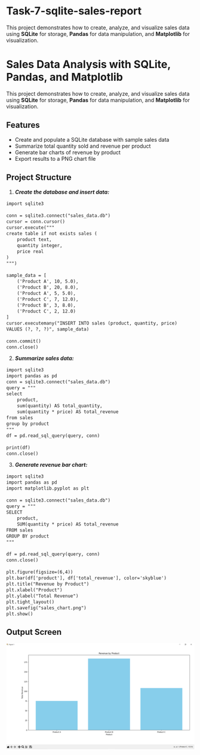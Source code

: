 # Task-7-sqlite-sales-report
This project demonstrates how to create, analyze, and visualize sales data using **SQLite** for storage, **Pandas** for data manipulation, and **Matplotlib** for visualization.

# Sales Data Analysis with SQLite, Pandas, and Matplotlib

This project demonstrates how to create, analyze, and visualize sales data using **SQLite** for storage, **Pandas** for data manipulation, and **Matplotlib** for visualization.



## Features

- Create and populate a SQLite database with sample sales data
- Summarize total quantity sold and revenue per product
- Generate bar charts of revenue by product
- Export results to a PNG chart file


## Project Structure

1. ***Create the database and insert data:***

```
import sqlite3

conn = sqlite3.connect("sales_data.db")
cursor = conn.cursor()
cursor.execute("""
create table if not exists sales (
    product text,
    quantity integer,
    price real
)
""")

sample_data = [
    ('Product A', 10, 5.0),
    ('Product B', 20, 8.0),
    ('Product A', 5, 5.0),
    ('Product C', 7, 12.0),
    ('Product B', 3, 8.0),
    ('Product C', 2, 12.0)
]
cursor.executemany("INSERT INTO sales (product, quantity, price) VALUES (?, ?, ?)", sample_data)

conn.commit()
conn.close()
```

2. ***Summarize sales data:***

```
import sqlite3
import pandas as pd
conn = sqlite3.connect("sales_data.db")
query = """
select
    product, 
    sum(quantity) AS total_quantity, 
    sum(quantity * price) AS total_revenue
from sales
group by product
"""
df = pd.read_sql_query(query, conn)

print(df)
conn.close()
```
3. ***Generate revenue bar chart:***

```
import sqlite3
import pandas as pd
import matplotlib.pyplot as plt

conn = sqlite3.connect("sales_data.db")
query = """
SELECT 
    product, 
    SUM(quantity * price) AS total_revenue
FROM sales
GROUP BY product
"""

df = pd.read_sql_query(query, conn)
conn.close()

plt.figure(figsize=(6,4))
plt.bar(df['product'], df['total_revenue'], color='skyblue')
plt.title("Revenue by Product")
plt.xlabel("Product")
plt.ylabel("Total Revenue")
plt.tight_layout()
plt.savefig("sales_chart.png")
plt.show()
```

## Output Screen

![Output Screen](https://github.com/Akanksha5102/Task-7-sqlite-sales-report/blob/main/bar_chart.png)
